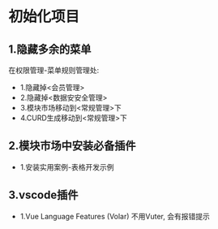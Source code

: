 # 初始化项目


## 1.隐藏多余的菜单
在权限管理-菜单规则管理处:

- 1.隐藏掉<会员管理>
- 2.隐藏掉<数据安安全管理>
- 3.模块市场移动到<常规管理>下
- 4.CURD生成移动到<常规管理>下

## 2.模块市场中安装必备插件

- 1.安装实用案例-表格开发示例


## 3.vscode插件
- 1.Vue Language Features (Volar) 不用Vuter, 会有报错提示